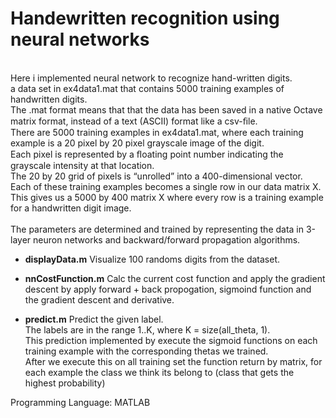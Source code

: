 # Handewritten recognition using neural networks
<br/>
Here i implemented neural network to recognize hand-written digits.<br/>
a data set in ex4data1.mat that contains 5000 training examples of handwritten digits.<br/>
The .mat format means that that the data has been saved in a native Octave matrix format, instead of a text (ASCII) format like a 
csv-ﬁle.<br/>
There are 5000 training examples in ex4data1.mat, where each training example is a 20 pixel by 20 pixel grayscale image of the digit.<br/>
Each pixel is represented by a ﬂoating point number indicating the grayscale intensity at that location.<br/>
The 20 by 20 grid of pixels is “unrolled” into a 400-dimensional vector.<br/>
Each of these training examples becomes a single row in our data matrix X.<br/> 
This gives us a 5000 by 400 matrix X where every row is a training example for a handwritten digit image.<br/><br/> 
The parameters are determined and trained by representing the data in 3-layer neuron networks and backward/forward propagation algorithms.
 
+ **displayData.m**
Visualize 100 randoms digits from the dataset. <br/>

+ **nnCostFunction.m**
Calc the current cost function and apply the gradient descent by apply forward + back propogation, sigmoind function and the gradient descent and derivative.<br/>

+ **predict.m**
Predict the given label. <br/>
The labels are in the range 1..K, where K = size(all_theta, 1).<br/>
This prediction implemented by execute the sigmoid functions on each training example with the corresponding thetas we trained. <br/>
After we execute this on all training set the function return by matrix, for each example the class we think its belong to (class that gets the highest probability)<br/>

Programming Language: MATLAB
